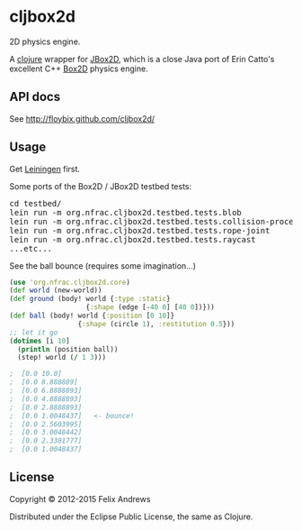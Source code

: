 # cljbox2d

2D physics engine.

A [clojure](http://clojure.org/) wrapper for
[JBox2D](http://www.jbox2d.org/), which is a close Java port of Erin
Catto's excellent C++ [Box2D](http://www.box2d.org/) physics engine.

## API docs

See http://floybix.github.com/cljbox2d/

## Usage

Get [Leiningen](https://github.com/technomancy/leiningen) first.

Some ports of the Box2D / JBox2D testbed tests:

<pre>
cd testbed/
lein run -m org.nfrac.cljbox2d.testbed.tests.blob
lein run -m org.nfrac.cljbox2d.testbed.tests.collision-processing
lein run -m org.nfrac.cljbox2d.testbed.tests.rope-joint
lein run -m org.nfrac.cljbox2d.testbed.tests.raycast
...etc...
</pre>

See the ball bounce (requires some imagination...)

```clojure
(use 'org.nfrac.cljbox2d.core)
(def world (new-world))
(def ground (body! world {:type :static}
                   {:shape (edge [-40 0] [40 0])}))
(def ball (body! world {:position [0 10]}
                 {:shape (circle 1), :restitution 0.5}))
;; let it go
(dotimes [i 10]
  (println (position ball))
  (step! world (/ 1 3)))

;  [0.0 10.0]
;  [0.0 8.888889]
;  [0.0 6.8888893]
;  [0.0 4.8888893]
;  [0.0 2.8888893]
;  [0.0 1.0048437]   <- bounce!
;  [0.0 2.5603995]
;  [0.0 3.0048442]
;  [0.0 2.3381777]
;  [0.0 1.0048437]
```

## License

Copyright © 2012-2015 Felix Andrews

Distributed under the Eclipse Public License, the same as Clojure.
